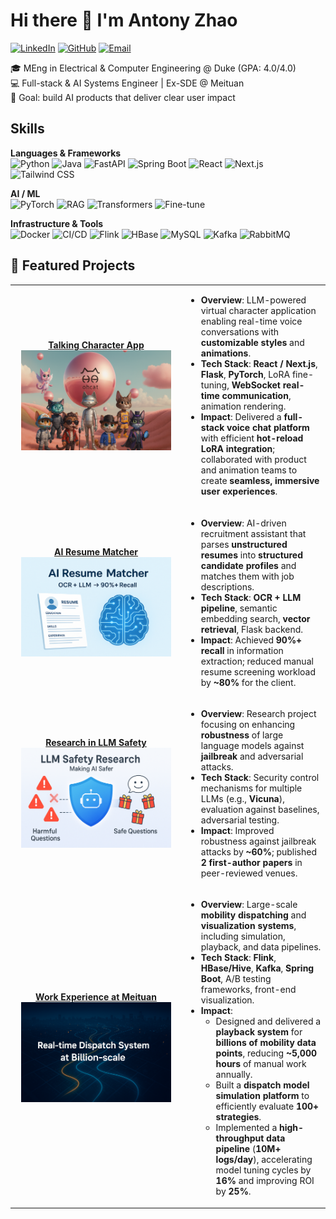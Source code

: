 # Hi there 👋 I'm Antony Zhao  

[![LinkedIn](https://img.shields.io/badge/LinkedIn-0A66C2?logo=linkedin&logoColor=white)](https://www.linkedin.com/in/antony957/)
[![GitHub](https://img.shields.io/badge/GitHub-black?logo=github&logoColor=white)](https://github.com/antony957) 
[![Email](https://img.shields.io/badge/Email-cz207@duke.edu-red?logo=gmail&logoColor=white)](mailto:cz207@duke.edu)

🎓 MEng in Electrical & Computer Engineering @ Duke (GPA: 4.0/4.0)  
💻 Full-stack & AI Systems Engineer | Ex-SDE @ Meituan  
🚀 Goal: build AI products that deliver clear user impact  



## Skills

**Languages & Frameworks**  
![Python](https://img.shields.io/badge/Python-3776AB?logo=python&logoColor=white) 
![Java](https://img.shields.io/badge/Java-007396?logo=openjdk&logoColor=white)
![FastAPI](https://img.shields.io/badge/FastAPI-009688?logo=fastapi&logoColor=white) 
![Spring Boot](https://img.shields.io/badge/SpringBoot-6DB33F?logo=springboot&logoColor=white) 
![React](https://img.shields.io/badge/React-20232A?logo=react&logoColor=61DAFB) 
![Next.js](https://img.shields.io/badge/Next.js-000000?logo=nextdotjs&logoColor=white) 
![Tailwind CSS](https://img.shields.io/badge/TailwindCSS-38B2AC?logo=tailwindcss&logoColor=white)  

**AI / ML**  
![PyTorch](https://img.shields.io/badge/PyTorch-EE4C2C?logo=pytorch&logoColor=white) 
![RAG](https://img.shields.io/badge/RAG-FF6F00?logo=graphql&logoColor=white) 
![Transformers](https://img.shields.io/badge/Transformers-FF6F00?logo=huggingface&logoColor=white)
![Fine-tune](https://img.shields.io/badge/Fine--tune-4CAF50?logo=openai&logoColor=white)

**Infrastructure & Tools**  
![Docker](https://img.shields.io/badge/Docker-2496ED?logo=docker&logoColor=white) 
![CI/CD](https://img.shields.io/badge/CI%2FCD-2088FF?logo=githubactions&logoColor=white) 
![Flink](https://img.shields.io/badge/Flink-E6526F?logo=apacheflink&logoColor=white) 
![HBase](https://img.shields.io/badge/HBase-5A2D81?logo=apachehive&logoColor=white) 
![MySQL](https://img.shields.io/badge/MySQL-4479A1?logo=mysql&logoColor=white) 
![Kafka](https://img.shields.io/badge/Kafka-231F20?logo=apachekafka&logoColor=white) 
![RabbitMQ](https://img.shields.io/badge/RabbitMQ-FF6600?logo=rabbitmq&logoColor=white)  

## 🌟 Featured Projects

<table>
  <!-- Talking Character App -->
  <tr>
    <td width="260" align="center">
      <a href="https://github.com/Antony957/ohcat"><strong>Talking Character App</strong></a><br/>
      <a href="https://github.com/Antony957/ohcat">
        <img src="assets/Ohcat.png" alt="Ohcat" width="240"/>
      </a>
    </td>
    <td>
      <ul>
        <li><strong>Overview</strong>: LLM-powered virtual character application enabling real-time voice conversations with <strong>customizable styles</strong> and <strong>animations</strong>.</li>
        <li><strong>Tech Stack</strong>: <strong>React / Next.js</strong>, <strong>Flask</strong>, <strong>PyTorch</strong>, LoRA fine-tuning, <strong>WebSocket real-time communication</strong>, animation rendering.</li>
        <li><strong>Impact</strong>: Delivered a <strong>full-stack voice chat platform</strong> with efficient <strong>hot-reload LoRA integration</strong>; collaborated with product and animation teams to create <strong>seamless, immersive user experiences</strong>.</li>
      </ul>
    </td>
  </tr>

  <!-- AI Resume Matcher -->
  <tr>
    <td width="260" align="center">
      <a href="https://github.com/Antony957/ai_resume_matcher"><strong>AI Resume Matcher</strong></a><br/>
      <a href="https://github.com/Antony957/ai_resume_matcher">
        <img src="assets/ResumeMatcher.png" alt="ResumeMatcher" width="240"/>
      </a>
    </td>
    <td>
      <ul>
        <li><strong>Overview</strong>: AI-driven recruitment assistant that parses <strong>unstructured resumes</strong> into <strong>structured candidate profiles</strong> and matches them with job descriptions.</li>
        <li><strong>Tech Stack</strong>: <strong>OCR + LLM pipeline</strong>, semantic embedding search, <strong>vector retrieval</strong>, Flask backend.</li>
        <li><strong>Impact</strong>: Achieved <strong>90%+ recall</strong> in information extraction; reduced manual resume screening workload by <strong>~80%</strong> for the client.</li>
      </ul>
    </td>
  </tr>

  <!-- Research in LLM Safety -->
  <tr>
    <td width="260" align="center">
      <a href="https://github.com/Antony957/llm_safety"><strong>Research in LLM Safety</strong></a><br/>
      <a href="https://github.com/Antony957/llm_safety">
        <img src="assets/LLMResearch.png" alt="LLMResearch" width="240"/>
      </a>
    </td>
    <td>
      <ul>
        <li><strong>Overview</strong>: Research project focusing on enhancing <strong>robustness</strong> of large language models against <strong>jailbreak</strong> and adversarial attacks.</li>
        <li><strong>Tech Stack</strong>: Security control mechanisms for multiple LLMs (e.g., <strong>Vicuna</strong>), evaluation against baselines, adversarial testing.</li>
        <li><strong>Impact</strong>: Improved robustness against jailbreak attacks by <strong>~60%</strong>; published <strong>2 first-author papers</strong> in peer-reviewed venues.</li>
      </ul>
    </td>
  </tr>

  <!-- Work Experience at Meituan -->
  <tr>
    <td width="260" align="center">
      <a href="https://github.com/Antony957/meituan_dispatch"><strong>Work Experience at Meituan</strong></a><br/>
      <a href="https://github.com/Antony957/meituan_dispatch">
        <img src="assets/MeituanExperience.png" alt="MeituanExperience" width="240"/>
      </a>
    </td>
    <td>
      <ul>
        <li><strong>Overview</strong>: Large-scale <strong>mobility dispatching</strong> and <strong>visualization systems</strong>, including simulation, playback, and data pipelines.</li>
        <li><strong>Tech Stack</strong>: <strong>Flink</strong>, <strong>HBase/Hive</strong>, <strong>Kafka</strong>, <strong>Spring Boot</strong>, A/B testing frameworks, front-end visualization.</li>
        <li><strong>Impact</strong>:
          <ul>
            <li>Designed and delivered a <strong>playback system</strong> for <strong>billions of mobility data points</strong>, reducing <strong>~5,000 hours</strong> of manual work annually.</li>
            <li>Built a <strong>dispatch model simulation platform</strong> to efficiently evaluate <strong>100+ strategies</strong>.</li>
            <li>Implemented a <strong>high-throughput data pipeline</strong> (<strong>10M+ logs/day</strong>), accelerating model tuning cycles by <strong>16%</strong> and improving ROI by <strong>25%</strong>.</li>
          </ul>
        </li>
      </ul>
    </td>
  </tr>
</table>
